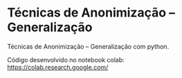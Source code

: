 # Técnicas de Anonimização – Generalização
Técnicas de Anonimização – Generalização com python.

Código desenvolvido no notebook colab: https://colab.research.google.com/
